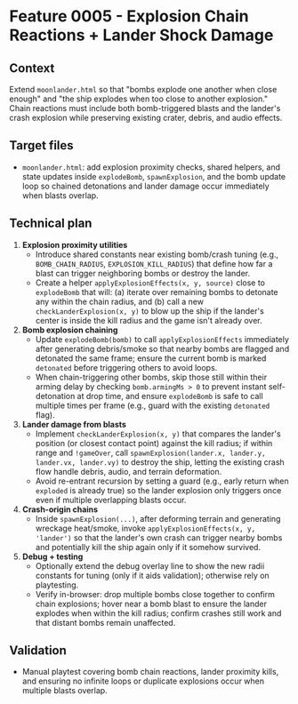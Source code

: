 # Feature 0005 - Explosion Chain Reactions + Lander Shock Damage

## Context
Extend `moonlander.html` so that "bombs explode one another when close enough" and "the ship explodes when too close to another explosion." Chain reactions must include both bomb-triggered blasts and the lander's crash explosion while preserving existing crater, debris, and audio effects.

## Target files
- `moonlander.html`: add explosion proximity checks, shared helpers, and state updates inside `explodeBomb`, `spawnExplosion`, and the bomb update loop so chained detonations and lander damage occur immediately when blasts overlap.

## Technical plan
1. **Explosion proximity utilities**
   - Introduce shared constants near existing bomb/crash tuning (e.g., `BOMB_CHAIN_RADIUS`, `EXPLOSION_KILL_RADIUS`) that define how far a blast can trigger neighboring bombs or destroy the lander.
   - Create a helper `applyExplosionEffects(x, y, source)` close to `explodeBomb` that will: (a) iterate over remaining bombs to detonate any within the chain radius, and (b) call a new `checkLanderExplosion(x, y)` to blow up the ship if the lander's center is inside the kill radius and the game isn't already over.
2. **Bomb explosion chaining**
   - Update `explodeBomb(bomb)` to call `applyExplosionEffects` immediately after generating debris/smoke so that nearby bombs are flagged and detonated the same frame; ensure the current bomb is marked `detonated` before triggering others to avoid loops.
   - When chain-triggering other bombs, skip those still within their arming delay by checking `bomb.armingMs > 0` to prevent instant self-detonation at drop time, and ensure `explodeBomb` is safe to call multiple times per frame (e.g., guard with the existing `detonated` flag).
3. **Lander damage from blasts**
   - Implement `checkLanderExplosion(x, y)` that compares the lander's position (or closest contact point) against the kill radius; if within range and `!gameOver`, call `spawnExplosion(lander.x, lander.y, lander.vx, lander.vy)` to destroy the ship, letting the existing crash flow handle debris, audio, and terrain deformation.
   - Avoid re-entrant recursion by setting a guard (e.g., early return when `exploded` is already true) so the lander explosion only triggers once even if multiple overlapping blasts occur.
4. **Crash-origin chains**
   - Inside `spawnExplosion(...)`, after deforming terrain and generating wreckage heat/smoke, invoke `applyExplosionEffects(x, y, 'lander')` so that the lander's own crash can trigger nearby bombs and potentially kill the ship again only if it somehow survived.
5. **Debug + testing**
   - Optionally extend the debug overlay line to show the new radii constants for tuning (only if it aids validation); otherwise rely on playtesting.
   - Verify in-browser: drop multiple bombs close together to confirm chain explosions; hover near a bomb blast to ensure the lander explodes when within the kill radius; confirm crashes still work and that distant bombs remain unaffected.

## Validation
- Manual playtest covering bomb chain reactions, lander proximity kills, and ensuring no infinite loops or duplicate explosions occur when multiple blasts overlap.
